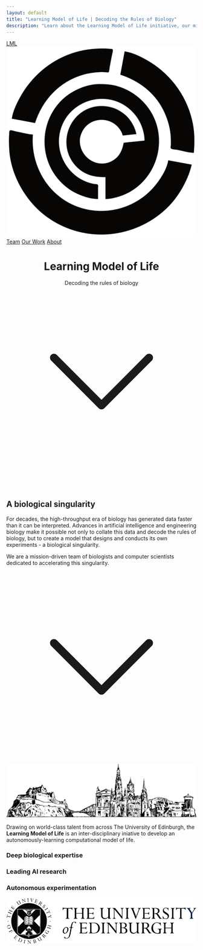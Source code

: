 ```yaml
---
layout: default
title: "Learning Model of Life | Decoding the Rules of Biology"
description: "Learn about the Learning Model of Life initiative, our mission to decode the rules of biology, and our interdisciplinary approach combining deep biological expertise with leading AI research."
---
```


<nav class="navbar">
    <a href="/" class="navbar-brand">
        LML
        <img src="/img/logo_black.png" alt="LML Logo" class="navbar-logo">
    </a>
    <div class="navbar-links">
        <a href="/team" class="nav-link">Team</a>
        <a href="/work" class="nav-link">Our Work</a>
        <a href="/about" class="nav-link">About</a>
    </div>
</nav>

<header class="hero">
    <div class="hero-content">
        <div class="hero-content">
        <h1>Learning Model of Life</h1>
        <div id="decoding-animation" class="decoding-animation">Decoding the rules of biology</div>
    </div>
    </div>
    <div class="chevron-container">
        <a href="#learn-more" class="scroll-chevron" aria-label="Scroll to learn more">
            <svg xmlns="http://www.w3.org/2000/svg" viewBox="0 0 24 24" fill="none" stroke="currentColor" stroke-width="1" stroke-linecap="round" stroke-linejoin="round">
                <polyline points="6 9 12 15 18 9"></polyline>
            </svg>
        </a>
    </div>
</header>

<section id="learn-more" class="intro">
    <h2>A biological singularity</h2>
    <p>
     For decades, the high-throughput era of biology has generated data faster than it can be interpreted. Advances in artificial intelligence and engineering biology make it possible not only to collate this data and decode the rules of biology, but to create a model that designs and conducts its own experiments - a biological singularity.
    </p>
    <p>We are a mission-driven team of biologists and computer scientists dedicated to accelerating this singularity.</p>
    <div class="chevron-container">
        <a href="#features" class="scroll-chevron" aria-label="Scroll to features">
            <svg xmlns="http://www.w3.org/2000/svg" viewBox="0 0 24 24" fill="none" stroke="currentColor" stroke-width="1" stroke-linecap="round" stroke-linejoin="round">
                <polyline points="6 9 12 15 18 9"></polyline>
            </svg>
        </a>
    </div>
</section>

<section id="features" class="features">
    <img src="/img/edinburgh_skyline.png" alt="Edinburgh Skyline" class="edinburgh-skyline">
    <div class="centered-text">
        <p>Drawing on world-class talent from across The University of Edinburgh, the <strong>Learning Model of Life</strong> is an inter-disciplinary iniative to develop an autonomously-learning computational model of life.</p>
    </div>
    <div class="feature-container">
        <div class="feature">
            <h3>Deep biological expertise</h3>
        </div>
        <div class="feature">
            <h3>Leading AI research</h3>
        </div>
        <div class="feature">
            <h3>Autonomous experimentation</h3>
        </div>
    </div>
    <footer class="footer">
    <img src="/img/uoe_logo.png" alt="Footer Logo" class="footer-logo">
    </footer>
</section>
